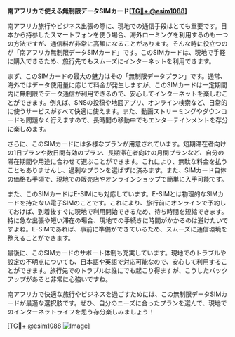 **南アフリカで使える無制限データSIMカード[[TG💪+ @esim1088](https://t.me/s/esim1088)]**

南アフリカ旅行やビジネス出張の際に、現地での通信手段はとても重要です。日本から持参したスマートフォンを使う場合、海外ローミングを利用するのも一つの方法ですが、通信料が非常に高額になることがあります。そんな時に役立つのが「南アフリカ無制限データSIMカード」です。このSIMカードは、現地で手軽に購入できるため、旅行先でもスムーズにインターネットを利用できます。

まず、このSIMカードの最大の魅力はその「無制限データプラン」です。通常、海外ではデータ使用量に応じて料金が発生しますが、このSIMカードは一定期間内に無制限でデータ通信が利用できるので、安心してインターネットを楽しむことができます。例えば、SNSの投稿や地図アプリ、オンライン検索など、日常的に使うサービスがすべて快適に使えます。また、動画ストリーミングやダウンロードも問題なく行えますので、長時間の移動中でもエンターテインメントを存分に楽しめます。

さらに、このSIMカードには多様なプランが用意されています。短期滞在者向けの1日プランや数日間有効のプラン、長期滞在者向けの月間プランなど、自分の滞在期間や用途に合わせて選ぶことができます。これにより、無駄な料金を払うこともありませんし、過剰なプランを選ばずに済みます。また、SIMカード自体の価格も手頃で、現地での販売店やオンラインショップで簡単に入手可能です。

また、このSIMカードはE-SIMにも対応しています。E-SIMとは物理的なSIMカードを持たない電子SIMのことです。これにより、旅行前にオンラインで予約しておけば、到着後すぐに現地で利用開始できるため、待ち時間を短縮できます。特に急な出張や短い滞在の場合、現地での手続きに時間がかかるのは避けたいですよね。E-SIMであれば、事前に準備ができているため、スムーズに通信環境を整えることができます。

最後に、このSIMカードのサポート体制も充実しています。現地でのトラブルや設定の不明点についても、日本語や英語で対応可能なので、安心して利用することができます。旅行先でのトラブルは誰にでも起こり得ますが、こうしたバックアップがあると非常に心強いですね。

南アフリカで快適な旅行やビジネスを過ごすためには、この無制限データSIMカードが最適な選択肢です。ぜひ、自分のニーズに合ったプランを選んで、現地でのインターネットライフを思う存分楽しみましょう！

[[TG💪+ @esim1088](https://t.me/s/esim1088) ![Image](https://i.postimg.cc/Y0z9fWf4/image.png)]